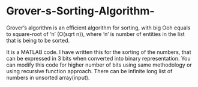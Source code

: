 # Grover-s-Sorting-Algorithm-
Grover’s algorithm is an efficient algorithm for sorting, with big Ooh equals to square-root of ‘n’ (O(sqrt n)), where ‘n’ is number of entities in the list that is being to be sorted.

It is a MATLAB code. I have written this for the sorting of the numbers, that can be expressed in 3 bits when converted into binary representation. You can modify this code for higher number of bits using same methodology or using recursive function approach. There can be infinite long list of numbers in unsorted array(input).
